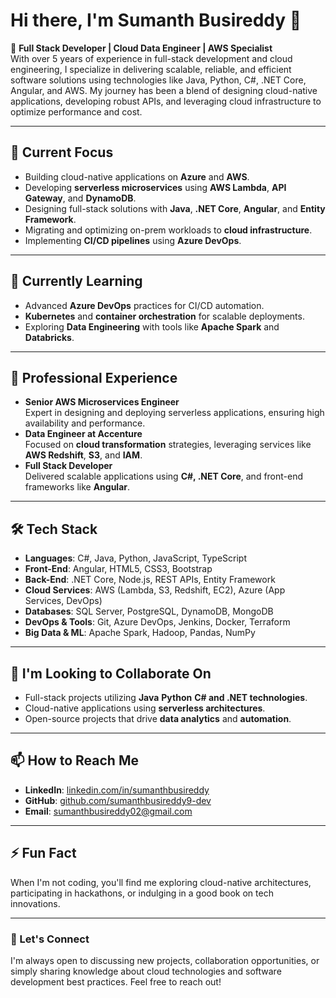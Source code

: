 # Hi there, I'm Sumanth Busireddy 👋

🚀 **Full Stack Developer | Cloud Data Engineer | AWS Specialist**  
With over 5 years of experience in full-stack development and cloud engineering, I specialize in delivering scalable, reliable, and efficient software solutions using technologies like Java, Python, C#, .NET Core, Angular, and AWS. My journey has been a blend of designing cloud-native applications, developing robust APIs, and leveraging cloud infrastructure to optimize performance and cost.

---

## 🔭 Current Focus
- Building cloud-native applications on **Azure** and **AWS**.
- Developing **serverless microservices** using **AWS Lambda**, **API Gateway**, and **DynamoDB**.
- Designing full-stack solutions with **Java**, **.NET Core**, **Angular**, and **Entity Framework**.
- Migrating and optimizing on-prem workloads to **cloud infrastructure**.
- Implementing **CI/CD pipelines** using **Azure DevOps**.

---

## 🌱 Currently Learning
- Advanced **Azure DevOps** practices for CI/CD automation.
- **Kubernetes** and **container orchestration** for scalable deployments.
- Exploring **Data Engineering** with tools like **Apache Spark** and **Databricks**.

---

## 💼 Professional Experience
- **Senior AWS Microservices Engineer**  
  Expert in designing and deploying serverless applications, ensuring high availability and performance.
- **Data Engineer at Accenture**  
  Focused on **cloud transformation** strategies, leveraging services like **AWS Redshift**, **S3**, and **IAM**.
- **Full Stack Developer**  
  Delivered scalable applications using **C#, .NET Core**, and front-end frameworks like **Angular**.

---

## 🛠️ Tech Stack
- **Languages**: C#, Java, Python, JavaScript, TypeScript
- **Front-End**: Angular, HTML5, CSS3, Bootstrap
- **Back-End**: .NET Core, Node.js, REST APIs, Entity Framework
- **Cloud Services**: AWS (Lambda, S3, Redshift, EC2), Azure (App Services, DevOps)
- **Databases**: SQL Server, PostgreSQL, DynamoDB, MongoDB
- **DevOps & Tools**: Git, Azure DevOps, Jenkins, Docker, Terraform
- **Big Data & ML**: Apache Spark, Hadoop, Pandas, NumPy

---

## 👯 I'm Looking to Collaborate On
- Full-stack projects utilizing **Java** **Python** **C# and .NET technologies**.
- Cloud-native applications using **serverless architectures**.
- Open-source projects that drive **data analytics** and **automation**.

---

## 📫 How to Reach Me
- **LinkedIn**: [linkedin.com/in/sumanthbusireddy](https://www.linkedin.com/in/sumanthbusireddy)
- **GitHub**: [github.com/sumanthbusireddy9-dev](https://github.com/sumanthbusireddy9-dev)
- **Email**: sumanthbusireddy02@gmail.com

---

## ⚡ Fun Fact
When I'm not coding, you'll find me exploring cloud-native architectures, participating in hackathons, or indulging in a good book on tech innovations.

---

### 💬 Let's Connect
I'm always open to discussing new projects, collaboration opportunities, or simply sharing knowledge about cloud technologies and software development best practices. Feel free to reach out!


